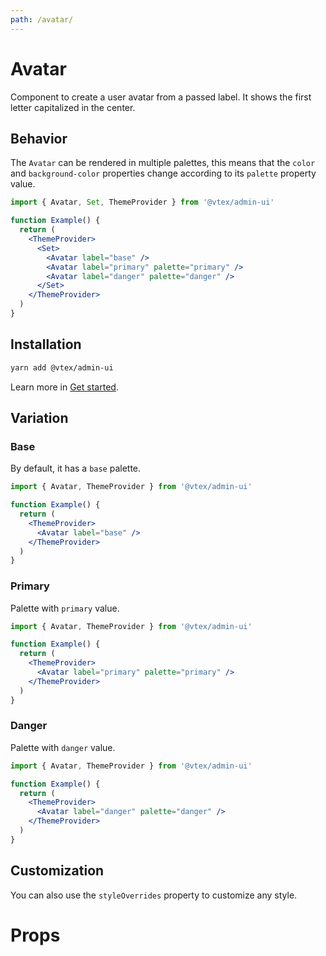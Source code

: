 ```yaml
---
path: /avatar/
---
```


# Avatar

Component to create a user avatar from a passed label. It shows the first letter capitalized in the center.

## Behavior

The `Avatar` can be rendered in multiple palettes, this means that the `color` and `background-color` properties change according to its `palette` property value.

```jsx
import { Avatar, Set, ThemeProvider } from '@vtex/admin-ui'

function Example() {
  return (
    <ThemeProvider>
      <Set>
        <Avatar label="base" />
        <Avatar label="primary" palette="primary" />
        <Avatar label="danger" palette="danger" />
      </Set>
    </ThemeProvider>
  )
}
```

## Installation

```sh
yarn add @vtex/admin-ui
```

Learn more in [Get started](/docs/get-started/).

## Variation

### Base

By default, it has a `base` palette.

```jsx
import { Avatar, ThemeProvider } from '@vtex/admin-ui'

function Example() {
  return (
    <ThemeProvider>
      <Avatar label="base" />
    </ThemeProvider>
  )
}
```

### Primary

Palette with `primary` value.

```jsx
import { Avatar, ThemeProvider } from '@vtex/admin-ui'

function Example() {
  return (
    <ThemeProvider>
      <Avatar label="primary" palette="primary" />
    </ThemeProvider>
  )
}
```

### Danger

Palette with `danger` value.

```jsx
import { Avatar, ThemeProvider } from '@vtex/admin-ui'

function Example() {
  return (
    <ThemeProvider>
      <Avatar label="danger" palette="danger" />
    </ThemeProvider>
  )
}
```

## Customization

You can also use the `styleOverrides` property to customize any style.

# Props

<proptypes heading="Avatar" component="Avatar" />
